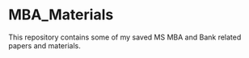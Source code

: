 # MBA_Materials
This repository contains some of my saved MS MBA and Bank related papers and materials.
